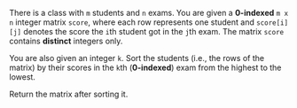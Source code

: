 There is a class with `m` students and `n` exams. You are given a **0-indexed** `m x n` integer matrix `score`, where each row represents one student and `score[i][j]` denotes the score the `i`th student got in the `j`th exam. The matrix `score` contains **distinct** integers only.

You are also given an integer `k`. Sort the students (i.e., the rows of the matrix) by their scores in the `k`th (**0-indexed**) exam from the highest to the lowest.

Return the matrix after sorting it.